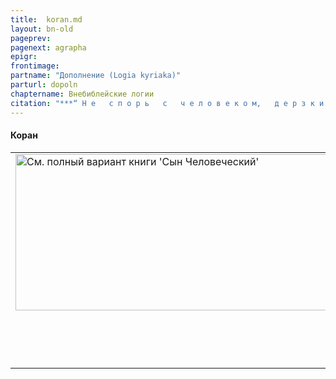 ```yaml
---
title:  koran.md 
layout: bn-old
pageprev: 
pagenext: agrapha
epigr: 
frontimage: 
partname: "Дополнение (Logia kyriaka)"
parturl: dopoln
chaptername: Внебиблейские логии
citation: "***“ Н е   с п о р ь   с   ч е л о в е к о м,   д е р з к и м   н а   я з ы к,   и   н е   п о д к л а д ы в а й   д р о в   н а   о г о н ь   е г о ”*<br>   (Сир.8:4).**"
---
```



#### Коран

<table>
<colgroup>
<col style="width: 100%" />
</colgroup>
<tbody>
<tr class="odd">
<td><a href="archiv_p.htm"><img src="img/poln_var.jpg" width="750" height="250" alt="См. полный вариант книги &#39;Сын Человеческий&#39;" /></a>
<p>       </p>
<p> </p></td>
</tr>
</tbody>
</table>


